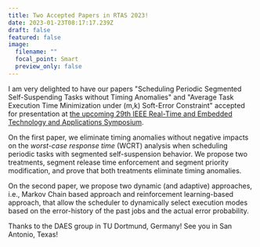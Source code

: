 ```yaml
---
title: Two Accepted Papers in RTAS 2023!
date: 2023-01-23T08:17:17.239Z
draft: false
featured: false
image:
  filename: ""
  focal_point: Smart
  preview_only: false
---
```

I﻿ am very delighted to have our papers "Scheduling Periodic Segmented Self-Suspending Tasks without Timing Anomalies" and "Average Task Execution Time Minimization under (m,k) Soft-Error Constraint" accepted for presentation at [the upcoming 29th IEEE Real-Time and Embedded Technology and Applications Symposium](http://2023.rtas.org/).

On the first paper, we eliminate timing anomalies without negative impacts on the *worst-case response time* (WCRT) analysis when scheduling periodic tasks with segmented self-suspension behavior. We propose two treatments, segment release time enforcement and segment priority modification, and prove that both treatments eliminate timing anomalies.

O﻿n the second paper, we propose two dynamic (and adaptive) approaches, i.e., Markov Chain based approach and reinforcement learning-based approach, that allow the scheduler to dynamically select execution modes based on the error-history of the past jobs and the actual error probability. 

T﻿hanks to the DAES group in TU Dortmund, Germany! S﻿ee you in San Antonio, Texas!